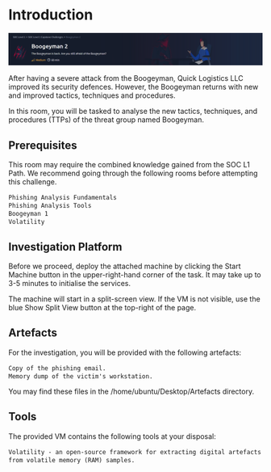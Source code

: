 # Introduction
<div>
<img src="https://github.com/Modern-Wizard/Introductionboogey/blob/main/ss1.png" />
</div>

After having a severe attack from the Boogeyman, Quick Logistics LLC improved its security defences. However, the Boogeyman returns with new and improved tactics, techniques and procedures. 

In this room, you will be tasked to analyse the new tactics, techniques, and procedures (TTPs) of the threat group named Boogeyman. 

## Prerequisites
This room may require the combined knowledge gained from the SOC L1 Path. We recommend going through the following rooms before attempting this challenge.

    Phishing Analysis Fundamentals
    Phishing Analysis Tools
    Boogeyman 1
    Volatility

## Investigation Platform
Before we proceed, deploy the attached machine by clicking the Start Machine button in the upper-right-hand corner of the task. It may take up to 3-5 minutes to initialise the services.

The machine will start in a split-screen view. If the VM is not visible, use the blue Show Split View button at the top-right of the page.

## Artefacts
For the investigation, you will be provided with the following artefacts:

    Copy of the phishing email.
    Memory dump of the victim's workstation.

You may find these files in the /home/ubuntu/Desktop/Artefacts directory.

## Tools
﻿The provided VM contains the following tools at your disposal:

    Volatility - an open-source framework for extracting digital artefacts from volatile memory (RAM) samples.
    
<div>
<img src="" />
</div>
